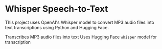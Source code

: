 # Whisper Speech-to-Text

This project uses OpenAI's Whisper model to convert MP3 audio files into text transcriptions using Python and Hugging Face.


Transcribes MP3 audio files into text
Uses Hugging Face `whisper` model for transcription
